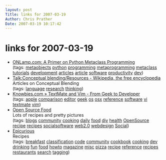 ```yaml
---
layout: post
Title: links for 2007-03-19  
Author: Chris Prather
Date: 2007-03-19 10:17:42
---
```


# links for 2007-03-19
<ul class="delicious">
	<li>
		<div class="delicious-link"><a href="http://www.onlamp.com/lpt/a/3388">ONLamp.com: A Primer on Python Metaclass Programming</a></div>
		<div class="delicious-tags">(tags: <a href="http://del.icio.us/perigrin/metaobjects">metaobjects</a> <a href="http://del.icio.us/perigrin/python">python</a> <a href="http://del.icio.us/perigrin/programming">programming</a> <a href="http://del.icio.us/perigrin/metaprogramming">metaprogramming</a> <a href="http://del.icio.us/perigrin/metaclass">metaclass</a> <a href="http://del.icio.us/perigrin/tutorials">tutorials</a> <a href="http://del.icio.us/perigrin/development">development</a> <a href="http://del.icio.us/perigrin/articles">articles</a> <a href="http://del.icio.us/perigrin/article">article</a> <a href="http://del.icio.us/perigrin/software">software</a> <a href="http://del.icio.us/perigrin/productivity">productivity</a> <a href="http://del.icio.us/perigrin/dev">dev</a>)</div>
	</li>
	<li>
		<div class="delicious-link"><a href="http://en.wikipedia.org/wiki/Talk:Conceptual_blending/Resources">Talk:Conceptual blending/Resources - Wikipedia, the free encyclopedia</a></div>
		<div class="delicious-extended">Articles on Conceptual Blending</div>
		<div class="delicious-tags">(tags: <a href="http://del.icio.us/perigrin/language">language</a> <a href="http://del.icio.us/perigrin/research">research</a> <a href="http://del.icio.us/perigrin/thinking">thinking</a>)</div>
	</li>
	<li>
		<div class="delicious-link"><a href="http://www.knowbies.com/vladimir-cvetic/programming/textmate-and-vim/">Knowbies.com » TextMate and Vim - From Geek to Developer</a></div>
		<div class="delicious-tags">(tags: <a href="http://del.icio.us/perigrin/apple">apple</a> <a href="http://del.icio.us/perigrin/comparison">comparison</a> <a href="http://del.icio.us/perigrin/editor">editor</a> <a href="http://del.icio.us/perigrin/geek">geek</a> <a href="http://del.icio.us/perigrin/os">os</a> <a href="http://del.icio.us/perigrin/osx">osx</a> <a href="http://del.icio.us/perigrin/reference">reference</a> <a href="http://del.icio.us/perigrin/software">software</a> <a href="http://del.icio.us/perigrin/vi">vi</a> <a href="http://del.icio.us/perigrin/textmate">textmate</a> <a href="http://del.icio.us/perigrin/vim">vim</a>)</div>
	</li>
	<li>
		<div class="delicious-link"><a href="http://www.opensourcefood.com/">Open Source Food</a></div>
		<div class="delicious-extended">Lots of recipes and pretty pictures</div>
		<div class="delicious-tags">(tags: <a href="http://del.icio.us/perigrin/blogs">blogs</a> <a href="http://del.icio.us/perigrin/community">community</a> <a href="http://del.icio.us/perigrin/cooking">cooking</a> <a href="http://del.icio.us/perigrin/daily">daily</a> <a href="http://del.icio.us/perigrin/food">food</a> <a href="http://del.icio.us/perigrin/diy">diy</a> <a href="http://del.icio.us/perigrin/health">health</a> <a href="http://del.icio.us/perigrin/OpenSource">OpenSource</a> <a href="http://del.icio.us/perigrin/recipe">recipe</a> <a href="http://del.icio.us/perigrin/recipes">recipes</a> <a href="http://del.icio.us/perigrin/socialsoftware">socialsoftware</a> <a href="http://del.icio.us/perigrin/web2.0">web2.0</a> <a href="http://del.icio.us/perigrin/webdesign">webdesign</a> <a href="http://del.icio.us/perigrin/Social">Social</a>)</div>
	</li>
	<li>
		<div class="delicious-link"><a href="http://www.epicurious.com/">Epicurious</a></div>
		<div class="delicious-extended">Recipes</div>
		<div class="delicious-tags">(tags: <a href="http://del.icio.us/perigrin/breakfast">breakfast</a> <a href="http://del.icio.us/perigrin/classification">classification</a> <a href="http://del.icio.us/perigrin/code">code</a> <a href="http://del.icio.us/perigrin/community">community</a> <a href="http://del.icio.us/perigrin/cookbook">cookbook</a> <a href="http://del.icio.us/perigrin/cooking">cooking</a> <a href="http://del.icio.us/perigrin/dev">dev</a> <a href="http://del.icio.us/perigrin/drinking">drinking</a> <a href="http://del.icio.us/perigrin/fun">fun</a> <a href="http://del.icio.us/perigrin/food">food</a> <a href="http://del.icio.us/perigrin/howto">howto</a> <a href="http://del.icio.us/perigrin/magazine">magazine</a> <a href="http://del.icio.us/perigrin/misc">misc</a> <a href="http://del.icio.us/perigrin/pizza">pizza</a> <a href="http://del.icio.us/perigrin/recipe">recipe</a> <a href="http://del.icio.us/perigrin/reference">reference</a> <a href="http://del.icio.us/perigrin/recipes">recipes</a> <a href="http://del.icio.us/perigrin/restaurants">restaurants</a> <a href="http://del.icio.us/perigrin/search">search</a> <a href="http://del.icio.us/perigrin/tagging">tagging</a>)</div>
	</li>
</ul>

